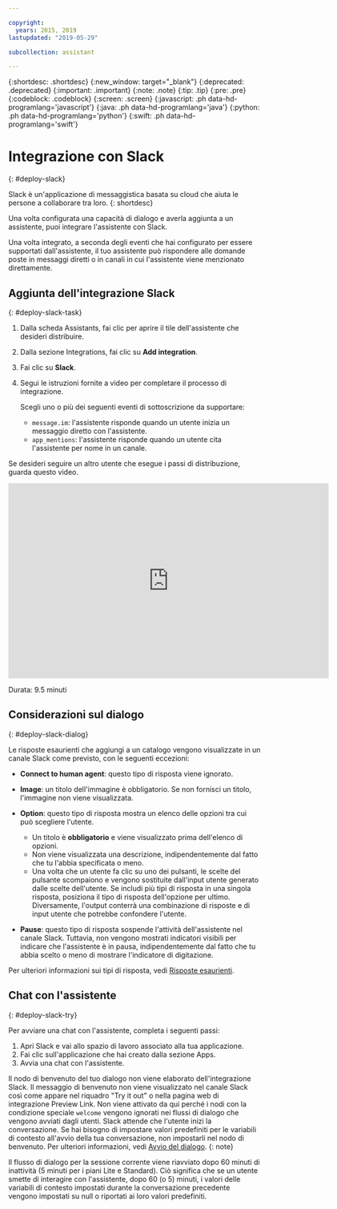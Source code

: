 ```yaml
---

copyright:
  years: 2015, 2019
lastupdated: "2019-05-29"

subcollection: assistant

---
```


{:shortdesc: .shortdesc}
{:new_window: target="_blank"}
{:deprecated: .deprecated}
{:important: .important}
{:note: .note}
{:tip: .tip}
{:pre: .pre}
{:codeblock: .codeblock}
{:screen: .screen}
{:javascript: .ph data-hd-programlang='javascript'}
{:java: .ph data-hd-programlang='java'}
{:python: .ph data-hd-programlang='python'}
{:swift: .ph data-hd-programlang='swift'}

# Integrazione con Slack
{: #deploy-slack}

Slack è un'applicazione di messaggistica basata su cloud che aiuta le persone a collaborare tra loro.
{: shortdesc}

Una volta configurata una capacità di dialogo e averla aggiunta a un assistente, puoi integrare l'assistente con Slack.

Una volta integrato, a seconda degli eventi che hai configurato per essere supportati dall'assistente, il tuo assistente può rispondere alle domande poste in messaggi diretti o in canali in cui l'assistente viene menzionato direttamente.  

## Aggiunta dell'integrazione Slack
{: #deploy-slack-task}

1.  Dalla scheda Assistants, fai clic per aprire il tile dell'assistente che desideri distribuire.

1.  Dalla sezione Integrations, fai clic su **Add integration**.

1.  Fai clic su **Slack**.

1.  Segui le istruzioni fornite a video per completare il processo di integrazione.

    Scegli uno o più dei seguenti eventi di sottoscrizione da supportare: 

    - `message.im`: l'assistente risponde quando un utente inizia un messaggio diretto con l'assistente. 
    - `app_mentions`: l'assistente risponde quando un utente cita l'assistente per nome in un canale. 

Se desideri seguire un altro utente che esegue i passi di distribuzione, guarda questo video.

<iframe class="embed-responsive-item" id="youtubeplayer" title="Guida dettagliata dei passi di distribuzione di Slack" type="text/html" width="640" height="390" src="https://www.youtube.com/embed/RBGBPJ8h4HQ?rel=0" frameborder="0" webkitallowfullscreen mozallowfullscreen allowfullscreen> </iframe>

Durata: 9.5 minuti

## Considerazioni sul dialogo
{: #deploy-slack-dialog}

Le risposte esaurienti che aggiungi a un catalogo vengono visualizzate in un canale Slack come previsto, con le seguenti eccezioni:

- **Connect to human agent**: questo tipo di risposta viene ignorato.

- **Image**: un titolo dell'immagine è obbligatorio. Se non fornisci un titolo, l'immagine non viene visualizzata.

- **Option**: questo tipo di risposta mostra un elenco delle opzioni tra cui può scegliere l'utente.

  - Un titolo è **obbligatorio** e viene visualizzato prima dell'elenco di opzioni.
  - Non viene visualizzata una descrizione, indipendentemente dal fatto che tu l'abbia specificata o meno.
  - Una volta che un utente fa clic su uno dei pulsanti, le scelte del pulsante scompaiono e vengono sostituite dall'input utente generato dalle scelte dell'utente. Se includi più tipi di risposta in una singola risposta, posiziona il tipo di risposta dell'opzione per ultimo. Diversamente, l'output conterrà una combinazione di risposte e di input utente che potrebbe confondere l'utente.

- **Pause**: questo tipo di risposta sospende l'attività dell'assistente nel canale Slack. Tuttavia, non vengono mostrati indicatori visibili per indicare che l'assistente è in pausa, indipendentemente dal fatto che tu abbia scelto o meno di mostrare l'indicatore di digitazione.

Per ulteriori informazioni sui tipi di risposta, vedi [Risposte esaurienti](/docs/services/assistant?topic=assistant-dialog-overview#dialog-overview-multimedia).

## Chat con l'assistente
{: #deploy-slack-try}

Per avviare una chat con l'assistente, completa i seguenti passi:

1.  Apri Slack e vai allo spazio di lavoro associato alla tua applicazione.
1.  Fai clic sull'applicazione che hai creato dalla sezione Apps.
1.  Avvia una chat con l'assistente.

Il nodo di benvenuto del tuo dialogo non viene elaborato dell'integrazione Slack. Il messaggio di benvenuto non viene visualizzato nel canale Slack così come appare nel riquadro "Try it out" o nella pagina web di integrazione Preview Link. Non viene attivato da qui perché i nodi con la condizione speciale `welcome` vengono ignorati nei flussi di dialogo che vengono avviati dagli utenti. Slack attende che l'utente inizi la conversazione. Se hai bisogno di impostare valori predefiniti per le variabili di contesto all'avvio della tua conversazione, non impostarli nel nodo di benvenuto. Per ulteriori informazioni, vedi [Avvio del dialogo](/docs/services/assistant?topic=assistant-dialog-start).
{: note}

Il flusso di dialogo per la sessione corrente viene riavviato dopo 60 minuti di inattività (5 minuti per i piani Lite e Standard). Ciò significa che se un utente smette di interagire con l'assistente, dopo 60 (o 5) minuti, i valori delle variabili di contesto impostati durante la conversazione precedente vengono impostati su null o riportati ai loro valori predefiniti.
